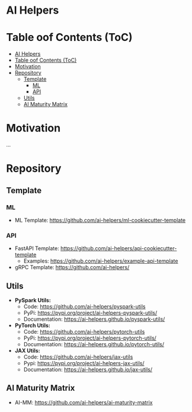 # AI Helpers

# Table oof Contents (ToC)
- [AI Helpers](#ai-helpers)
- [Table oof Contents (ToC)](#table-oof-contents-toc)
- [Motivation](#motivation)
- [Repository](#repository)
  - [Template](#template)
    - [ML](#ml)
    - [API](#api)
  - [Utils](#utils)
  - [AI Maturity Matrix](#ai-maturity-matrix)



# Motivation

...

# Repository

## Template

### ML

- ML Template: https://github.com/ai-helpers/ml-cookiecutter-template


### API

- FastAPI Template: https://github.com/ai-helpers/api-cookiecutter-template
  - Examples: https://github.com/ai-helpers/example-api-template
- gRPC Template: https://github.com/ai-helpers/


## Utils

- **PySpark Utils:**
  - Code: https://github.com/ai-helpers/pyspark-utils
  - PyPi: https://pypi.org/project/ai-helpers-pyspark-utils/
  - Documentation: https://ai-helpers.github.io/pyspark-utils/
- **PyTorch Utils:**
  - Code: https://github.com/ai-helpers/pytorch-utils
  - PyPi: https://pypi.org/project/ai-helpers-pytorch-utils/
  - Documentation: https://ai-helpers.github.io/pytorch-utils/
- **JAX Utils:**
  - Code: https://github.com/ai-helpers/jax-utils
  - Pypi: https://pypi.org/project/ai-helpers-jax-utils/
  - Documentation: https://ai-helpers.github.io/jax-utils/

## AI Maturity Matrix

- AI-MM: https://github.com/ai-helpers/ai-maturity-matrix


